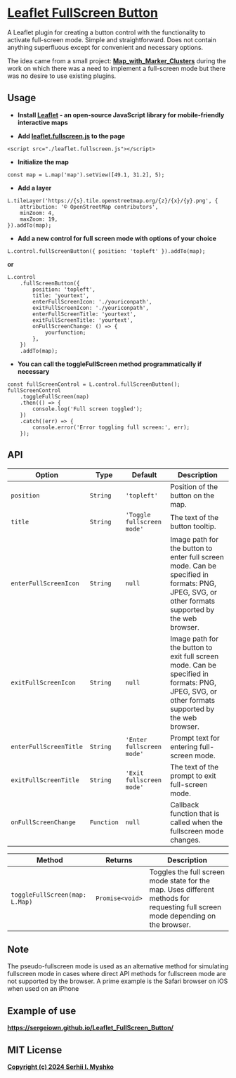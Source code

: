 # [Leaflet FullScreen Button](https://sergeiown.github.io/Leaflet_FullScreen_Button/)

A Leaflet plugin for creating a button control with the functionality to activate full-screen mode. Simple and straightforward. Does not contain anything superfluous except for convenient and necessary options.

The idea came from a small project: **[Map_with_Marker_Clusters](https://github.com/sergeiown/Map_with_Marker_Clusters)** during the work on which there was a need to implement a full-screen mode but there was no desire to use existing plugins.

## Usage

- **Install [Leaflet](https://leafletjs.com/download.html) - an open-source JavaScript library for mobile-friendly interactive maps**

- **Add [leaflet.fullscreen.js](https://github.com/sergeiown/Leaflet_FullScreen_Button/tags) to the page**
```
<script src="./leaflet.fullscreen.js"></script>
```

- **Initialize the map**
```
const map = L.map('map').setView([49.1, 31.2], 5);
```

- **Add a layer**
```
L.tileLayer('https://{s}.tile.openstreetmap.org/{z}/{x}/{y}.png', {
    attribution: '© OpenStreetMap contributors',
    minZoom: 4,
    maxZoom: 19,
}).addTo(map);
```

- **Add a new control for full screen mode with options of your choice**
```
L.control.fullScreenButton({ position: 'topleft' }).addTo(map);
```
**or**
```
L.control
    .fullScreenButton({
        position: 'topleft',
        title: 'yourtext',
        enterFullScreenIcon: './youriconpath',
        exitFullScreenIcon: './youriconpath',
        enterFullScreenTitle: 'yourtext',
        exitFullScreenTitle: 'yourtext',
        onFullScreenChange: () => {
            yourfunction;
        },
    })
    .addTo(map);
```

- **You can call the toggleFullScreen method programmatically if necessary**
```
const fullScreenControl = L.control.fullScreenButton();
fullScreenControl
    .toggleFullScreen(map)
    .then(() => {
        console.log('Full screen toggled');
    })
    .catch((err) => {
        console.error('Error toggling full screen:', err);
    });
```

## API

Option                    | Type       | Default                      | Description
--------------------------|------------|------------------------------|------------------------------------------------------
`position`                | `String`   | `'topleft'`                  | Position of the button on the map.
`title`                   | `String`   | `'Toggle fullscreen mode'`   | The text of the button tooltip.
`enterFullScreenIcon`     | `String`   | `null`                       | Image path for the button to enter full screen mode. Can be specified in formats: PNG, JPEG, SVG, or other formats supported by the web browser.
`exitFullScreenIcon`      | `String`   | `null`                       | Image path for the button to exit full screen mode. Can be specified in formats: PNG, JPEG, SVG, or other formats supported by the web browser.
`enterFullScreenTitle`    | `String`   | `'Enter fullscreen mode'`    | Prompt text for entering full-screen mode.
`exitFullScreenTitle`     | `String`   | `'Exit fullscreen mode'`     | The text of the prompt to exit full-screen mode.
`onFullScreenChange`      | `Function` | `null`                       | Callback function that is called when the fullscreen mode changes.

| Method                         | Returns            | Description                                                                                                                                               |
|-------------------------------|---------------------|----------------------------------------------------------------------------------------------------------------------------------------------------|
| `toggleFullScreen(map: L.Map)`| `Promise<void>`       | Toggles the full screen mode state for the map. Uses different methods for requesting full screen mode depending on the browser.             |                            |

## Note

The pseudo-fullscreen mode is used as an alternative method for simulating fullscreen mode in cases where direct API methods for fullscreen mode are not supported by the browser. A prime example is the Safari browser on iOS when used on an iPhone

## Example of use

**https://sergeiown.github.io/Leaflet_FullScreen_Button/**

## MIT License

**[Copyright (c) 2024 Serhii I. Myshko](https://github.com/sergeiown/Leaflet_FullScreen_Button/blob/main/LICENSE)**
